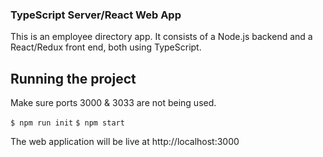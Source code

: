### TypeScript Server/React Web App


This is an employee directory app. It consists of a Node.js backend and a React/Redux front end, both using TypeScript.


## Running the project

Make sure ports 3000 & 3033 are not being used.

`$ npm run init`
`$ npm start`

The web application will be live at http://localhost:3000
